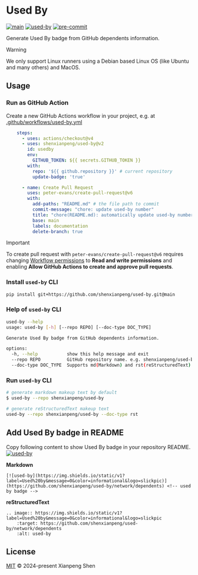 # Used By

[![main](https://github.com/shenxianpeng/used-by/actions/workflows/main.yml/badge.svg)](https://github.com/shenxianpeng/used-by/actions/workflows/main.yml)
[![used-by](https://img.shields.io/static/v1?label=Used%20by&message=0&color=informational&logo=slickpic)](https://github.com/shenxianpeng/used-by/network/dependents) <!-- used by badge -->
[![pre-commit](https://github.com/shenxianpeng/used-by/actions/workflows/pre-commit.yml/badge.svg)](https://github.com/shenxianpeng/used-by/actions/workflows/pre-commit.yml)

Generate Used By badge from GitHub dependents information.


> [!WARNING]
> We only support Linux runners using a Debian based Linux OS (like Ubuntu and many others) and MacOS.

## Usage

### Run as GitHub Action

Create a new GitHub Actions workflow in your project, e.g. at [.github/workflows/used-by.yml](.github/workflows/used-by.yml)

```yaml
    steps:
      - uses: actions/checkout@v4
      - uses: shenxianpeng/used-by@v2
        id: usedby
        env:
          GITHUB_TOKEN: ${{ secrets.GITHUB_TOKEN }}
        with:
          repo: '${{ github.repository }}' # current repository
          update-badge: 'true'

      - name: Create Pull Request
        uses: peter-evans/create-pull-request@v6
        with:
          add-paths: "README.md" # the file path to commit
          commit-message: "chore: update used-by number"
          title: "chore(README.md): automatically update used-by number"
          base: main
          labels: documentation
          delete-branch: true
```

> [!IMPORTANT]
> To create pull request with `peter-evans/create-pull-request@v6` requires changing [Workflow permissions](https://github.com/peter-evans/create-pull-request?tab=readme-ov-file#workflow-permissions) to **Read and write permissions** and enabling  **Allow GitHub Actions to create and approve pull requests**.

### Install `used-by` CLI

```bash
pip install git+https://github.com/shenxianpeng/used-by.git@main
```

### Help of `used-by` CLI

```bash
used-by --help
usage: used-by [-h] [--repo REPO] [--doc-type DOC_TYPE]

Generate Used By badge from GitHub dependents information.

options:
  -h, --help           show this help message and exit
  --repo REPO          GitHub repository name. e.g. shenxianpeng/used-by
  --doc-type DOC_TYPE  Supports md(Markdown) and rst(reStructuredText). Defaults to `md`.
```

### Run `used-by` CLI

```bash
# generate markdown makeup text by default
$ used-by --repo shenxianpeng/used-by

# generate reStructuredText makeup text
used-by --repo shenxianpeng/used-by --doc-type rst
```

## Add Used By badge in README

Copy following content to show Used By badge in your repository README.
[![used-by](https://img.shields.io/static/v1?label=Used%20by&message=0&color=informational&logo=slickpic)](https://github.com/shenxianpeng/used-by/network/dependents) <!-- used by badge -->

**Markdown**

```
[![used-by](https://img.shields.io/static/v1?label=Used%20by&message=0&color=informational&logo=slickpic)](https://github.com/shenxianpeng/used-by/network/dependents) <!-- used by badge -->
```

**reStructuredText**

```
.. image:: https://img.shields.io/static/v1?label=Used%20by&message=0&color=informational&logo=slickpic
    :target: https://github.com/shenxianpeng/used-by/network/dependents
    :alt: used-by
```

## License

[MIT](LICENSE) © 2024-present Xianpeng Shen
